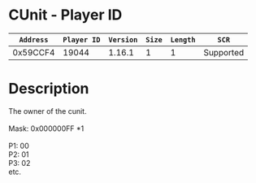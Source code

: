 # CUnit - Player ID

| `Address` | `Player ID` | `Version` | `Size` | `Length` | `SCR` |
| ---------- | ----------- | --------- | ------ | -------- | ---- |
| 0x59CCF4 | 19044 | 1.16.1 | 1 | 1 | Supported |

# Description

The owner of the cunit.<br><br>Mask: 0x000000FF *1<br><br>P1: 00<br>P2: 01<br>P3: 02<br>etc.